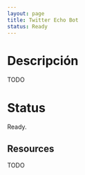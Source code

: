```yaml
---
layout: page
title: Twitter Echo Bot
status: Ready
---
```


<div class="github-card" data-github="ariel17/twitter-echo-bot" data-width="400" data-height="" data-theme="default"></div>
<script src="//cdn.jsdelivr.net/github-cards/latest/widget.js"></script>

# Descripción

TODO

# Status

Ready.

## Resources

TODO
